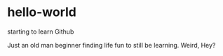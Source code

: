 # hello-world
starting to learn Github

Just an old man beginner finding life fun to still be learning. Weird, Hey?
